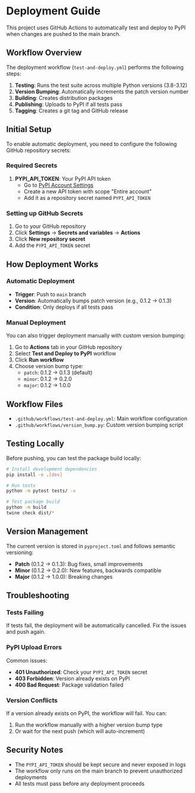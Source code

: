 # Deployment Guide

This project uses GitHub Actions to automatically test and deploy to PyPI when changes are pushed to the main branch.

## Workflow Overview

The deployment workflow (`test-and-deploy.yml`) performs the following steps:

1. **Testing**: Runs the test suite across multiple Python versions (3.8-3.12)
2. **Version Bumping**: Automatically increments the patch version number
3. **Building**: Creates distribution packages
4. **Publishing**: Uploads to PyPI if all tests pass
5. **Tagging**: Creates a git tag and GitHub release

## Initial Setup

To enable automatic deployment, you need to configure the following GitHub repository secrets:

### Required Secrets

1. **PYPI_API_TOKEN**: Your PyPI API token
   - Go to [PyPI Account Settings](https://pypi.org/manage/account/token/)
   - Create a new API token with scope "Entire account"
   - Add it as a repository secret named `PYPI_API_TOKEN`

### Setting up GitHub Secrets

1. Go to your GitHub repository
2. Click **Settings** → **Secrets and variables** → **Actions**
3. Click **New repository secret**
4. Add the `PYPI_API_TOKEN` secret

## How Deployment Works

### Automatic Deployment

- **Trigger**: Push to `main` branch
- **Version**: Automatically bumps patch version (e.g., 0.1.2 → 0.1.3)
- **Condition**: Only deploys if all tests pass

### Manual Deployment

You can also trigger deployment manually with custom version bumping:

1. Go to **Actions** tab in your GitHub repository
2. Select **Test and Deploy to PyPI** workflow
3. Click **Run workflow**
4. Choose version bump type:
   - `patch`: 0.1.2 → 0.1.3 (default)
   - `minor`: 0.1.2 → 0.2.0
   - `major`: 0.1.2 → 1.0.0

## Workflow Files

- `.github/workflows/test-and-deploy.yml`: Main workflow configuration
- `.github/workflows/version_bump.py`: Custom version bumping script

## Testing Locally

Before pushing, you can test the package build locally:

```bash
# Install development dependencies
pip install -e .[dev]

# Run tests
python -m pytest tests/ -v

# Test package build
python -m build
twine check dist/*
```

## Version Management

The current version is stored in `pyproject.toml` and follows semantic versioning:

- **Patch** (0.1.2 → 0.1.3): Bug fixes, small improvements
- **Minor** (0.1.2 → 0.2.0): New features, backwards compatible
- **Major** (0.1.2 → 1.0.0): Breaking changes

## Troubleshooting

### Tests Failing

If tests fail, the deployment will be automatically cancelled. Fix the issues and push again.

### PyPI Upload Errors

Common issues:
- **401 Unauthorized**: Check your `PYPI_API_TOKEN` secret
- **403 Forbidden**: Version already exists on PyPI
- **400 Bad Request**: Package validation failed

### Version Conflicts

If a version already exists on PyPI, the workflow will fail. You can:
1. Run the workflow manually with a higher version bump type
2. Or wait for the next push (which will auto-increment)

## Security Notes

- The `PYPI_API_TOKEN` should be kept secure and never exposed in logs
- The workflow only runs on the main branch to prevent unauthorized deployments
- All tests must pass before any deployment proceeds 